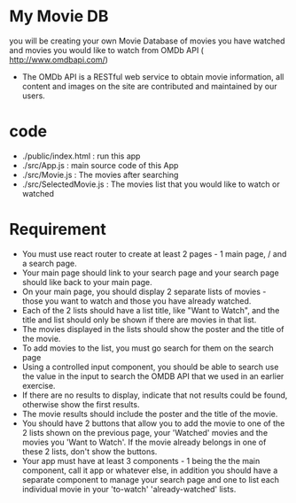 # My Movie DB
 you will be creating your own Movie Database of movies you have watched and movies you would like to watch from OMDb API ( http://www.omdbapi.com/)
 - The OMDb API is a RESTful web service to obtain movie information, all content and images on the site are contributed and maintained by our users. 
 
# code 
- ./public/index.html : run this app 
- ./src/App.js : main source code of this App
- ./src/Movie.js  : The movies after searching 
- ./src/SelectedMovie.js : The movies list that you would like to watch or watched 

# Requirement 
- You must use react router to create at least 2 pages - 1 main page, / and a search page.
- Your main page should link to your search page and your search page should like back to your main page.
- On your main page, you should display 2 separate lists of movies - those you want to watch and those you have already watched.
- Each of the 2 lists should have a list title, like "Want to Watch", and the title and list should only be shown if there are movies in that list.
- The movies displayed in the lists should show the poster and the title of the movie.
- To add movies to the list, you must go search for them on the search page
- Using a controlled input component, you should be able to search use the value in the input to search the OMDB API that we used in an earlier exercise.
- If there are no results to display, indicate that not results could be found, otherwise show the first results.
- The movie results should include the poster and the title of the movie.
- You should have 2 buttons that allow you to add the movie to one of the 2 lists shown on the previous page, your 'Watched' movies and the movies you 'Want to Watch'. If the movie already belongs in one of these 2 lists, don't show the buttons.
- Your app must have at least 3 components - 1 being the the main component, call it app or whatever else, in addition you should have a separate component to manage your search page and one to list each individual movie in your 'to-watch' 'already-watched' lists.

